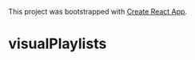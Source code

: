 This project was bootstrapped with [Create React App](https://github.com/facebookincubator/create-react-app).

# visualPlaylists
